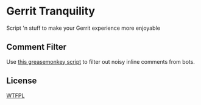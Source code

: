 # Gerrit Tranquility

Script 'n stuff to make your Gerrit experience more enjoyable

## Comment Filter

Use [this greasemonkey script](https://github.com/jenseng/gerrit-tranquility/blob/master/comment-filter.js)
to filter out noisy inline comments from bots.

## License

[WTFPL](http://en.wikipedia.org/wiki/WTFPL)
